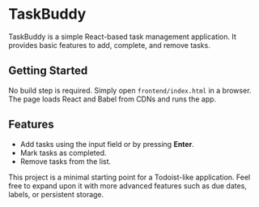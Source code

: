 # TaskBuddy

TaskBuddy is a simple React-based task management application. It provides basic features to add, complete, and remove tasks.

## Getting Started

No build step is required. Simply open `frontend/index.html` in a browser. The page loads React and Babel from CDNs and runs the app.

## Features

- Add tasks using the input field or by pressing **Enter**.
- Mark tasks as completed.
- Remove tasks from the list.

This project is a minimal starting point for a Todoist-like application. Feel free to expand upon it with more advanced features such as due dates, labels, or persistent storage.
